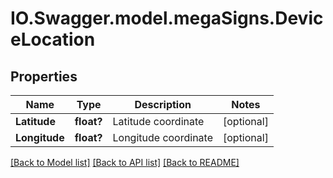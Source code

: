 # IO.Swagger.model.megaSigns.DeviceLocation
## Properties

Name | Type | Description | Notes
------------ | ------------- | ------------- | -------------
**Latitude** | **float?** | Latitude coordinate | [optional] 
**Longitude** | **float?** | Longitude coordinate | [optional] 

[[Back to Model list]](../README.md#documentation-for-models) [[Back to API list]](../README.md#documentation-for-api-endpoints) [[Back to README]](../README.md)

